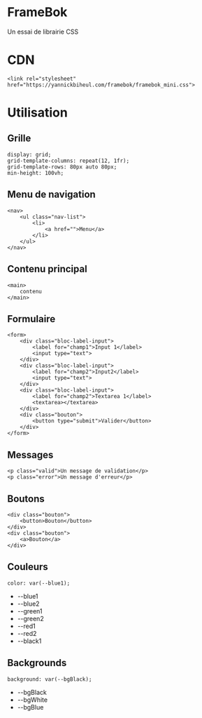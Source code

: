 # FrameBok
Un essai de librairie CSS 
# CDN
    <link rel="stylesheet" href="https://yannickbiheul.com/framebok/framebok_mini.css">
# Utilisation
## Grille
    display: grid;
    grid-template-columns: repeat(12, 1fr);
    grid-template-rows: 80px auto 80px;
    min-height: 100vh;
## Menu de navigation
    <nav>
        <ul class="nav-list">
            <li>
                <a href="">Menu</a>
            </li>
        </ul>
    </nav>
## Contenu principal
    <main>
        contenu
    </main>
## Formulaire
    <form>
        <div class="bloc-label-input">
            <label for="champ1">Input 1</label>
            <input type="text">
        </div>
        <div class="bloc-label-input">
            <label for="champ2">Input2</label>
            <input type="text">
        </div>
        <div class="bloc-label-input">
            <label for="champ2">Textarea 1</label>
            <textarea></textarea>
        </div>
        <div class="bouton">
            <button type="submit">Valider</button>
        </div>
    </form>
## Messages
    <p class="valid">Un message de validation</p>
    <p class="error">Un message d'erreur</p>
## Boutons
    <div class="bouton">
        <button>Bouton</button>
    </div>
    <div class="bouton">
        <a>Bouton</a>
    </div>
## Couleurs
    color: var(--blue1);
* --blue1
* --blue2
* --green1
* --green2
* --red1
* --red2
* --black1
## Backgrounds
    background: var(--bgBlack);
* --bgBlack
* --bgWhite
* --bgBlue
